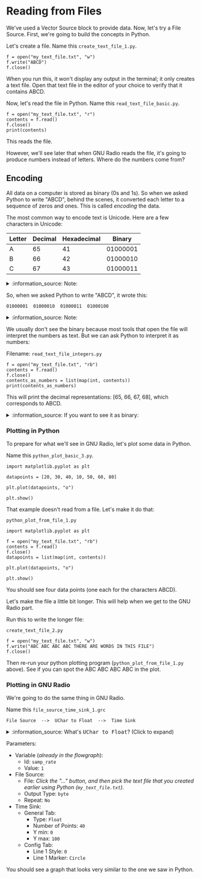 # Reading from Files

We've used a Vector Source block to provide data. Now, let's try a File Source. First, we're going to build the concepts in Python.

Let's create a file. Name this `create_text_file_1.py`.

```python3
f = open("my_text_file.txt", "w")
f.write("ABCD")
f.close()
```

When you run this, it won't display any output in the terminal; it only creates a text file. Open that text file in the editor of your choice to verify that it contains ABCD.

Now, let's read the file in Python. Name this `read_text_file_basic.py`.

```python3
f = open("my_text_file.txt", "r")
contents = f.read()
f.close()
print(contents)
```

This reads the file.

However, we'll see later that when GNU Radio reads the file, it's going to produce numbers instead of letters. Where do the numbers come from?

## Encoding

All data on a computer is stored as binary (0s and 1s). So when we asked Python to write "ABCD", behind the scenes, it converted each letter to a sequence of zeros and ones. This is called _encoding_ the data.

The most common way to encode text is Unicode. Here are a few characters in Unicode:

| Letter | Decimal | Hexadecimal | Binary   |
|--------|---------|-------------|----------|
| A      | 65      | 41          | 01000001 |
| B      | 66      | 42          | 01000010 |
| C      | 67      | 43          | 01000011 |

<details><summary>:information_source: Note:</summary>
  
If you look up a [Unicode table](https://unicode-table.com/en/#0041), you'll often see the hexadecimal representation.

</details>

So, when we asked Python to write "ABCD", it wrote this:

```
01000001  01000010  01000011  01000100
```

<details><summary>:information_source: Note:</summary>
  
The spaces between binary numbers are not actually written to the file. They are there for ease of reading.

</details>

We usually don't see the binary because most tools that open the file will interpret the numbers as text. But we can ask Python to interpret it as numbers:

Filename: `read_text_file_integers.py`

```python3
f = open("my_text_file.txt", "rb")
contents = f.read()
f.close()
contents_as_numbers = list(map(int, contents))
print(contents_as_numbers)
```

This will print the decimal representations: [65, 66, 67, 68], which corresponds to ABCD.

<details><summary>:information_source: If you want to see it as binary:</summary>
  
We can ask Python to display the numbers as binary:

```python3
def binformat(x):
    return f"{x:08b}"
contents_as_binary = list(map(binformat, contents_as_numbers))
print(contents_as_binary)
```
</details>

### Plotting in Python

To prepare for what we'll see in GNU Radio, let's plot some data in Python.

Name this `python_plot_basic_3.py`.

```python3
import matplotlib.pyplot as plt

datapoints = [20, 30, 40, 10, 50, 60, 80]

plt.plot(datapoints, "o")

plt.show()
```

That example doesn't read from a file. Let's make it do that:

`python_plot_from_file_1.py`
```python3
import matplotlib.pyplot as plt

f = open("my_text_file.txt", "rb")
contents = f.read()
f.close()
datapoints = list(map(int, contents))

plt.plot(datapoints, "o")

plt.show()
```

You should see four data points (one each for the characters ABCD).

Let's make the file a little bit longer. This will help when we get to the GNU Radio part.

Run this to write the longer file:

`create_text_file_2.py`
```python3
f = open("my_text_file.txt", "w")
f.write("ABC ABC ABC ABC THERE ARE WORDS IN THIS FILE")
f.close()
```

Then re-run your python plotting program (`python_plot_from_file_1.py` above). See if you can spot the ABC ABC ABC ABC in the plot.

### Plotting in GNU Radio

We're going to do the same thing in GNU Radio.

Name this `file_source_time_sink_1.grc`
```
File Source  -->  UChar to Float  -->  Time Sink
```

<details><summary> :information_source: What's <kbd>UChar to Float</kbd>? (Click to expand) </summary>

We want to read the File Source using the purple type, a.k.a. Integer 8. That type tells GNU Radio to interpret the file data in the way described above. However, the Time Sink expects Float data instead of Integer data, so we must convert the values using <kbd>UChar to Float</kbd>.

</details>

Parameters:
- Variable (_already in the flowgraph_):
  - Id: `samp_rate`
  - Value: `1`
- File Source:
  - File: _Click the "..." button, and then pick the text file that you created earlier using Python (`my_text_file.txt`)._
  - Output Type: `byte`
  - Repeat: `No`
- Time Sink:
  - General Tab:
    - Type: `Float`
    - Number of Points: `40`
    - Y min: `0`
    - Y max: `100`
  - Config Tab:
    - Line 1 Style: `0`
    - Line 1 Marker: `Circle`

You should see a graph that looks very similar to the one we saw in Python.
